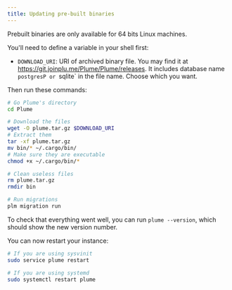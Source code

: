 ```yaml
---
title: Updating pre-built binaries
---
```


Prebuilt binaries are only available for 64 bits Linux machines.

You'll need to define a variable in your shell first:

- `DOWNLOAD_URI`: URI of archived binary file. You may find it at https://git.joinplu.me/Plume/Plume/releases. It includes database name `postgresP or `sqlite` in the file name. Choose which you want.

Then run these commands:

```bash
# Go Plume's directory
cd Plume

# Download the files
wget -O plume.tar.gz $DOWNLOAD_URI
# Extract them
tar -xf plume.tar.gz
mv bin/* ~/.cargo/bin/
# Make sure they are executable
chmod +x ~/.cargo/bin/*

# Clean useless files
rm plume.tar.gz
rmdir bin

# Run migrations
plm migration run
```

To check that everything went well, you can run `plume --version`, which should show the new version number.

You can now restart your instance:

```bash
# If you are using sysvinit
sudo service plume restart

# If you are using systemd
sudo systemctl restart plume
```

